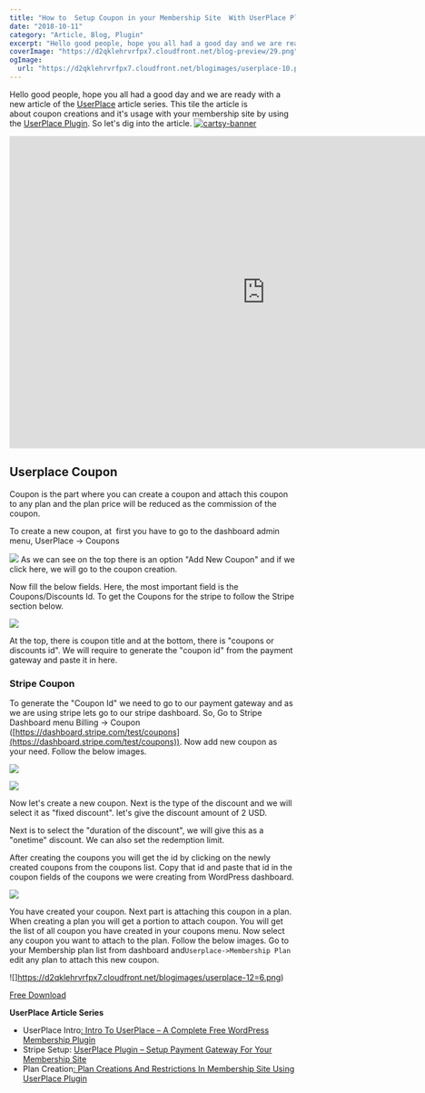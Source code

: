 ```yaml
---
title: "How to  Setup Coupon in your Membership Site  With UserPlace Plugin"
date: "2018-10-11"
category: "Article, Blog, Plugin"
excerpt: "Hello good people, hope you all had a good day and we are ready with a new article of the UserPlace article series. This tile the article is about coupon creations and it’s usage with your membership site by using the UserPlace Plugin. So let’s dig into the article. ﻿ Userplace Coupon Coupon is the part where"
coverImage: "https://d2qklehrvrfpx7.cloudfront.net/blog-preview/29.png"
ogImage:
  url: "https://d2qklehrvrfpx7.cloudfront.net/blogimages/userplace-10.png"
---
```


Hello good people, hope you all had a good day and we are ready with a new article of the [UserPlace](https://redq.io/userplace) article series. This tile the article is about coupon creations and it's usage with your membership site by using the [UserPlace Plugin](https://wordpress.org/plugins/userplace-member-subscription-restriction-payments/). So let's dig into the article.
[![cartsy-banner](https://d2qklehrvrfpx7.cloudfront.net/blogimages/cartsy-banner.jpg)](https://bit.ly/cartsyTheme)

<iframe src="https://www.youtube.com/embed/VcJ95WyzCtc" width="900" height="550" frameborder="0" allowfullscreen="allowfullscreen"><span data-mce-type="bookmark" style="display: inline-block; width: 0px; overflow: hidden; line-height: 0;" class="mce_SELRES_start">﻿</span></iframe>

## **Userplace Coupon**

Coupon is the part where you can create a coupon and attach this coupon to any plan and the plan price will be reduced as the commission of the coupon.

To create a new coupon, at  first you have to go to the dashboard admin menu, UserPlace -> Coupons

![](https://d2qklehrvrfpx7.cloudfront.net/blogimages/userplace-11.png) As we can see on the top there is an option "Add New Coupon" and if we click here, we will go to the coupon creation.

Now fill the below fields. Here, the most important field is the Coupons/Discounts Id. To get the Coupons for the stripe to follow the Stripe section below.

![](https://d2qklehrvrfpx7.cloudfront.net/blogimages/userplace-12.png)

At the top, there is coupon title and at the bottom, there is "coupons or discounts id". We will require to generate the "coupon id" from the payment gateway and paste it in here.

### **Stripe Coupon**

To generate the "Coupon Id" we need to go to our payment gateway and as we are using stripe lets go to our stripe dashboard. So, Go to Stripe Dashboard menu Billing -> Coupon ([https://dashboard.stripe.com/test/coupons](https://dashboard.stripe.com/test/coupons)). Now add new coupon as your need. Follow the below images.

![](https://d2qklehrvrfpx7.cloudfront.net/blogimages/userplace-13.png)

![](https://d2qklehrvrfpx7.cloudfront.net/blogimages/userplace-14.png)

Now let's create a new coupon. Next is the type of the discount and we will select it as "fixed discount". let's give the discount amount of 2 USD.

Next is to select the "duration of the discount", we will give this as a "onetime" discount. We can also set the redemption limit.

After creating the coupons you will get the id by clicking on the newly created coupons from the coupons list. Copy that id and paste that id in the coupon fields of the coupons we were creating from WordPress dashboard.

![](https://d2qklehrvrfpx7.cloudfront.net/blogimages/userplace-15.png)

You have created your coupon. Next part is attaching this coupon in a plan. When creating a plan you will get a portion to attach coupon. You will get the list of all coupon you have created in your coupons menu. Now select any coupon you want to attach to the plan. Follow the below images. Go to your Membership plan list from dashboard and`Userplace->Membership Plan` edit any plan to attach this new coupon.

![]https://d2qklehrvrfpx7.cloudfront.net/blogimages/userplace-12=6.png)

<a href="https://wordpress.org/plugins/userplace-member-subscription-restriction-payments/" class="btn">Free Download</a>

**UserPlace Article Series**

- UserPlace Intro[: Intro To UserPlace – A Complete Free WordPress Membership Plugin](https://redq.io/blog/userplace-wordpress-membership-plugin-free/)
- Stripe Setup: [UserPlace Plugin – Setup Payment Gateway For Your Membership Site](https://redq.io/blog/membership-plugin-with-payment-gateways/)
- Plan Creation[: Plan Creations And Restrictions In Membership Site Using UserPlace Plugin](https://redq.io/blog/membership-plugin-with-payment-gateways/)
